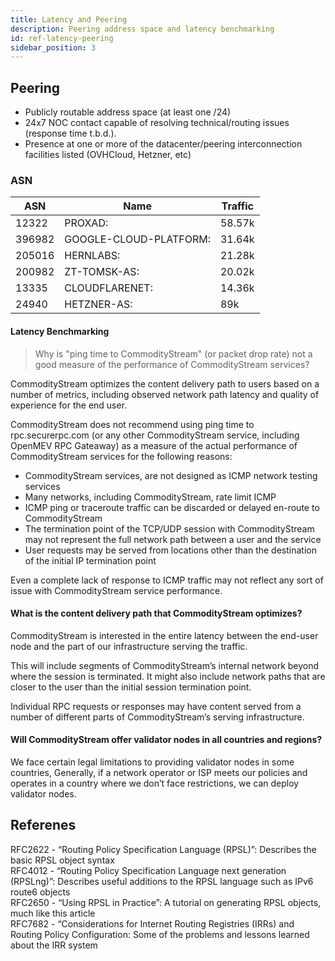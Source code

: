 ```yaml
---
title: Latency and Peering
description: Peering address space and latency benchmarking
id: ref-latency-peering
sidebar_position: 3
---
```



## Peering 

-   Publicly routable address space (at least one /24)
-   24x7 NOC contact capable of resolving technical/routing issues (response time t.b.d.).
-   Presence at one or more of the datacenter/peering interconnection facilities listed (OVHCloud, Hetzner, etc)

### ASN

| **ASN** 	| **Name** 	| **Traffic** 	|
|---	|---	|---	|
| 12322 	| PROXAD: 	| 58.57k 	|
| 396982 	| GOOGLE-CLOUD-PLATFORM: 	| 31.64k 	|
| 205016 	| HERNLABS: 	| 21.28k 	|
| 200982 	| ZT-TOMSK-AS: 	| 20.02k 	|
| 13335 	| CLOUDFLARENET: 	| 14.36k 	|
| 24940 	| HETZNER-AS: 	| 89k 	|

#### Latency Benchmarking

> Why is "ping time to CommodityStream" (or packet drop rate) not a good measure of the performance of CommodityStream services?

CommodityStream optimizes the content delivery path to users based on a number of metrics, including observed network path latency and quality of experience for the end user. 

CommodityStream does not recommend using ping time to rpc.securerpc.com (or any other CommodityStream service, including OpenMEV RPC Gateaway) as a measure of the actual performance of CommodityStream services for the following reasons:

-   CommodityStream services, are not designed as ICMP network testing services
-   Many networks, including CommodityStream, rate limit ICMP
-   ICMP ping or traceroute traffic can be discarded or delayed en-route to CommodityStream
-   The termination point of the TCP/UDP session with CommodityStream may not represent the full network path between a user and the service
-   User requests may be served from locations other than the destination of the initial IP termination point

Even a complete lack of response to ICMP traffic may not reflect any sort of issue with CommodityStream service performance.

#### What is the content delivery path that CommodityStream optimizes?

CommodityStream is interested in the entire latency between the end-user node and the part of our infrastructure serving the traffic.

This will include segments of CommodityStream’s internal network beyond where the session is terminated. It might also include network paths that are closer to the user than the initial session termination point.

Individual RPC requests or responses may have content served from a number of different parts of CommodityStream’s serving infrastructure.

#### Will CommodityStream offer validator nodes in all countries and regions?

We face certain legal limitations to providing validator nodes in some countries, Generally, if a network operator or ISP meets our policies and operates in a country where we don’t face restrictions, we can deploy validator nodes.


## Referenes

RFC2622 - “Routing Policy Specification Language (RPSL)”: Describes the basic RPSL object syntax <br />
RFC4012 - “Routing Policy Specification Language next generation (RPSLng)”: Describes useful additions to the RPSL language such as IPv6 route6 objects <br />
RFC2650 - “Using RPSL in Practice”: A tutorial on generating RPSL objects, much like this article <br />
RFC7682 - “Considerations for Internet Routing Registries (IRRs) and Routing Policy Configuration: Some of the problems and lessons learned about the IRR system <br />
